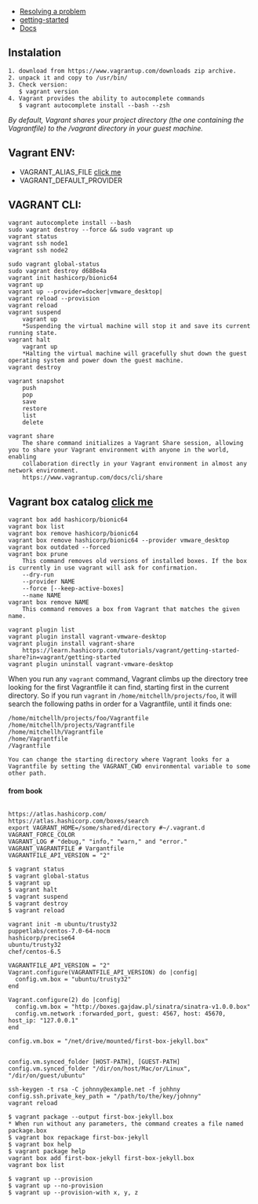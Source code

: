 - [Resolving a problem](https://askubuntu.com/questions/900118/vboxdrv-sh-failed-modprobe-vboxdrv-failed-please-use-dmesg-to-find-out-why)
- [getting-started](https://learn.hashicorp.com/tutorials/vagrant/getting-started-index?in=vagrant/getting-started)
- [Docs](https://www.vagrantup.com/docs/index)
## Instalation
```
1. download from https://www.vagrantup.com/downloads zip archive.
2. unpack it and copy to /usr/bin/
3. Check version:
   $ vagrant version
4. Vagrant provides the ability to autocomplete commands
   $ vagrant autocomplete install --bash --zsh

```

*By default, Vagrant shares your project directory (the one containing the Vagrantfile) to the /vagrant directory in your guest machine.*
## Vagrant ENV:
- VAGRANT_ALIAS_FILE [click me](https://www.vagrantup.com/docs/cli/aliases)
- VAGRANT_DEFAULT_PROVIDER

## VAGRANT CLI:
```
vagrant autocomplete install --bash
sudo vagrant destroy --force && sudo vagrant up
vagrant status
vagrant ssh node1
vagrant ssh node2

sudo vagrant global-status
sudo vagrant destroy d688e4a
vagrant init hashicorp/bionic64
vagrant up
vagrant up --provider=docker|vmware_desktop|
vagrant reload --provision
vagrant reload
vagrant suspend
	vagrant up
	*Suspending the virtual machine will stop it and save its current running state.
vagrant halt
	vagrant up
	*Halting the virtual machine will gracefully shut down the guest operating system and power down the guest machine. 
vagrant destroy

vagrant snapshot
	push
	pop
	save
	restore
	list
	delete

vagrant share
	The share command initializes a Vagrant Share session, allowing you to share your Vagrant environment with anyone in the world, enabling 
	collaboration directly in your Vagrant environment in almost any network environment.
	https://www.vagrantup.com/docs/cli/share
```
## Vagrant box catalog [click me](https://app.vagrantup.com/boxes/search)
```
vagrant box add hashicorp/bionic64
vagrant box list
vagrant box remove hashicorp/bionic64
vagrant box remove hashicorp/bionic64 --provider vmware_desktop
vagrant box outdated --forced
vagrant box prune
	This command removes old versions of installed boxes. If the box is currently in use vagrant will ask for confirmation.
	--dry-run
	--provider NAME
	--force [--keep-active-boxes]
	--name NAME
vagrant box remove NAME
	This command removes a box from Vagrant that matches the given name.

vagrant plugin list
vagrant plugin install vagrant-vmware-desktop
vagrant plugin install vagrant-share
	https://learn.hashicorp.com/tutorials/vagrant/getting-started-share?in=vagrant/getting-started
vagrant plugin uninstall vagrant-vmware-desktop
```

When you run any `vagrant` command, Vagrant climbs up the directory tree looking for the first Vagrantfile it can find, starting first in 
the current directory. So if you run `vagrant` in `/home/mitchellh/projects/foo`, it will search the following paths in order for a Vagrantfile, 
until it finds one:
```
/home/mitchellh/projects/foo/Vagrantfile
/home/mitchellh/projects/Vagrantfile
/home/mitchellh/Vagrantfile
/home/Vagrantfile
/Vagrantfile
```

`You can change the starting directory where Vagrant looks for a Vagrantfile by setting the VAGRANT_CWD environmental variable to some other path.`

#### from book
```

https://atlas.hashicorp.com/
https://atlas.hashicorp.com/boxes/search
export VAGRANT_HOME=/some/shared/directory #~/.vagrant.d
VAGRANT_FORCE_COLOR
VAGRANT_LOG # "debug," "info," "warn," and "error." 
VAGRANT_VAGRANTFILE # Vargantfile
VAGRANTFILE_API_VERSION = "2"

$ vagrant status
$ vagrant global-status
$ vagrant up
$ vagrant halt
$ vagrant suspend
$ vagrant destroy
$ vagrant reload

vagrant init -m ubuntu/trusty32
puppetlabs/centos-7.0-64-nocm
hashicorp/precise64
ubuntu/trusty32
chef/centos-6.5

VAGRANTFILE_API_VERSION = "2"
Vagrant.configure(VAGRANTFILE_API_VERSION) do |config|
  config.vm.box = "ubuntu/trusty32"
end

Vagrant.configure(2) do |config|
  config.vm.box = "http://boxes.gajdaw.pl/sinatra/sinatra-v1.0.0.box"
  config.vm.network :forwarded_port, guest: 4567, host: 45670, host_ip: "127.0.0.1"
end

config.vm.box = "/net/drive/mounted/first-box-jekyll.box"


config.vm.synced_folder [HOST-PATH], [GUEST-PATH]
config.vm.synced_folder "/dir/on/host/Mac/or/Linux", "/dir/on/guest/ubuntu"

ssh-keygen -t rsa -C johnny@example.net -f johhny
config.ssh.private_key_path = "/path/to/the/key/johnny"
vagrant reload

$ vagrant package --output first-box-jekyll.box
* When run without any parameters, the command creates a file named package.box
$ vagrant box repackage first-box-jekyll
$ vagrant box help
$ vagrant package help
vagrant box add first-box-jekyll first-box-jekyll.box
vagrant box list

$ vagrant up --provision
$ vagrant up --no-provision
$ vagrant up --provision-with x, y, z
```

